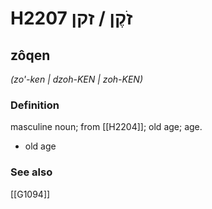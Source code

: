 # H2207 זֹקֶן / זקן

## zôqen

_(zo'-ken | dzoh-KEN | zoh-KEN)_

### Definition

masculine noun; from [[H2204]]; old age; age.

- old age
### See also

[[G1094]]

